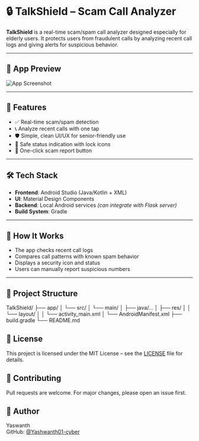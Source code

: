 # 🔒 TalkShield – Scam Call Analyzer

**TalkShield** is a real-time scam/spam call analyzer designed especially for elderly users. It protects users from fraudulent calls by analyzing recent call logs and giving alerts for suspicious behavior.

---

## 📱 App Preview

![App Screenshot](preview.png) <!-- Replace with your actual image filename -->

---

## 🚀 Features

- ✅ Real-time scam/spam detection
- 📞 Analyze recent calls with one tap
- 🛡️ Simple, clean UI/UX for senior-friendly use
- 📍 Safe status indication with lock icons
- 🚨 One-click scam report button

---

## 🛠️ Tech Stack

- **Frontend**: Android Studio (Java/Kotlin + XML)
- **UI**: Material Design Components
- **Backend**: Local Android services *(can integrate with Flask server)*
- **Build System**: Gradle

---

## 🧠 How It Works

- The app checks recent call logs
- Compares call patterns with known spam behavior
- Displays a security icon and status
- Users can manually report suspicious numbers

---

## 📂 Project Structure

TalkShield/
├── app/
│ └── src/
│ └── main/
│ ├── java/...
│ ├── res/
│ │ └── layout/
│ │ └── activity_main.xml
│ └── AndroidManifest.xml
├── build.gradle
└── README.md



## 📄 License
This project is licensed under the MIT License – see the [LICENSE](LICENSE) file for details.
## 🤝 Contributing
Pull requests are welcome. For major changes, please open an issue first.
## 👤 Author
Yaswanth  
GitHub: [@Yashwanth01-cyber](https://github.com/Yashwanth01-cyber)

